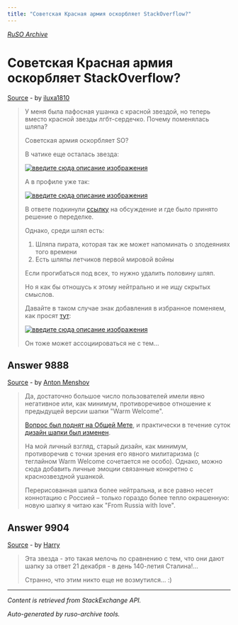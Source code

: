 ```yaml
---
title: "Советская Красная армия оскорбляет StackOverflow?"
---
```

<p><i><a href="https://github.com/MSDN-WhiteKnight/ruso-archive/">RuSO Archive</a></i></p>
<h1>Советская Красная армия оскорбляет StackOverflow?</h1>
<p><a href="https://ru.meta.stackoverflow.com/questions/9887/%d0%a1%d0%be%d0%b2%d0%b5%d1%82%d1%81%d0%ba%d0%b0%d1%8f-%d0%9a%d1%80%d0%b0%d1%81%d0%bd%d0%b0%d1%8f-%d0%b0%d1%80%d0%bc%d0%b8%d1%8f-%d0%be%d1%81%d0%ba%d0%be%d1%80%d0%b1%d0%bb%d1%8f%d0%b5%d1%82-stackoverflow">Source</a> - by <a href="https://ru.meta.stackoverflow.com/users/32793/iluxa1810">iluxa1810</a></p>
<blockquote>
<p>У меня была пафосная ушанка с красной звездой, но теперь вместо красной звезды лгбт-сердечко. Почему поменялась шляпа?</p>

<p>Советская армия оскорбляет SO?</p>

<p>В чатике еще осталась звезда:</p>

<p><a href="https://i.stack.imgur.com/REpI2.png" rel="nofollow noreferrer"><img src="https://i.stack.imgur.com/REpI2.png" alt="введите сюда описание изображения"></a></p>

<p>А в профиле уже так:</p>

<p><a href="https://i.stack.imgur.com/fvk7T.png" rel="nofollow noreferrer"><img src="https://i.stack.imgur.com/fvk7T.png" alt="введите сюда описание изображения"></a></p>

<p>В ответе подкинули <a href="https://meta.stackexchange.com/q/340512/383809">ссылку</a> на обсуждение и где было принято решение о переделке.</p>

<p>Однако, среди шляп есть:</p>

<ol>
<li>Шляпа пирата, которая так же может напоминать о злодеяниях того времени</li>
<li>Есть шляпы летчиков первой мировой войны</li>
</ol>

<p>Если прогибаться под всех, то нужно удалить половину шляп.</p>

<p>Но я как бы отношусь к этому нейтрально и не ищу скрытых смыслов.</p>

<p>Давайте в таком случае знак добавления в избранное поменяем, как просят <a href="https://meta.stackexchange.com/a/340612/670933">тут</a>:</p>

<p><a href="https://i.stack.imgur.com/xOOfw.png" rel="nofollow noreferrer"><img src="https://i.stack.imgur.com/xOOfw.png" alt="введите сюда описание изображения"></a></p>

<p>Он тоже может ассоциироваться не с тем...</p>

</blockquote>
<h2>Answer 9888</h2>
<p><a href="https://ru.meta.stackoverflow.com/a/9888/">Source</a> - by <a href="https://ru.meta.stackoverflow.com/users/337980/anton-menshov">Anton Menshov</a></p>
<blockquote>
<p>Да, достаточно большое число пользователей имели явно негативное или, как минимум, противоречивое отношение к предыдущей версии шапки "Warm Welcome".</p>

<p><a href="https://meta.stackexchange.com/q/340512/383809">Вопрос был поднят на Общей Мете</a>, и практически в течение суток <a href="https://meta.stackexchange.com/a/340579/383809">дизайн шапки был изменен</a>.</p>

<p>На мой личный взгляд, старый дизайн, как минимум, противоречив с точки зрения его явного милитаризма (с теглайном Warm Welcome сочетается не особо). Однако, можно сюда добавить личные эмоции связанные конкретно с краснозвездной ушанкой. </p>

<p>Перерисованная шапка более нейтральна, и все равно несет коннотацию с Россией – только гораздо более тепло окрашенную: новую шапку я читаю как "From Russia with love".</p>

</blockquote>
<h2>Answer 9904</h2>
<p><a href="https://ru.meta.stackoverflow.com/a/9904/">Source</a> - by <a href="https://ru.meta.stackoverflow.com/users/195342/harry">Harry</a></p>
<blockquote>
<p>Эта звезда - это такая мелочь по сравнению с тем, что они дают шапку за ответ 21 декабря - в день 140-летия Сталина!... </p>

<p>Странно, что этим никто еще не возмутился... :)</p>

</blockquote>
<hr/>
<p><i>Content is retrieved from StackExchange API. </i></p>
<p><i>Auto-generated by ruso-archive tools. </i></p>
